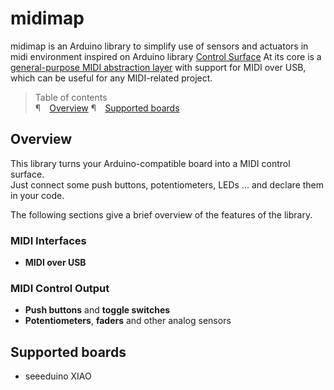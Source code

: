 # midimap
midimap is an Arduino library to simplify use of sensors and actuators in midi environment inspired on 
Arduino library [Control Surface](https://github.com/tttapa/Control-Surface)
At its core is a
[general-purpose MIDI abstraction layer](https://tttapa.github.io/Control-Surface-doc/Doxygen/d3/df7/midi-tutorial.html)
with support for MIDI over USB, which can be
useful for any MIDI-related project.

> Table of contents  
> <span class="mono">¶</span>&emsp;[Overview](#overview)
> <span class="mono">¶</span>&emsp;[Supported boards](#supported-boards)  

<a name="overview"></a>


## Overview

This library turns your Arduino-compatible board into a MIDI control surface.  
Just connect some push buttons, potentiometers, LEDs ... and declare them in
your code.

The following sections give a brief overview of the features of the library.

### MIDI Interfaces

 - **MIDI over USB**

### MIDI Control Output

 - **Push buttons** and **toggle switches**
 - **Potentiometers**, **faders** and other analog sensors


<a name="supported-boards"></a>

## Supported boards

- seeeduino XIAO

